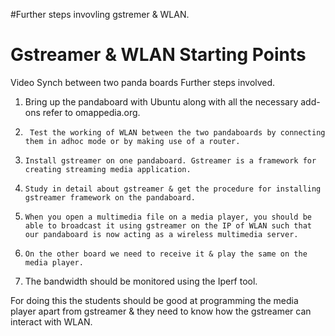 #Further steps invovling gstremer & WLAN.

# Gstreamer & WLAN Starting Points #

Video Synch between two panda boards Further steps involved.



1.  Bring up the pandaboard with Ubuntu along with all the necessary add-ons refer to omappedia.org.

2.      Test the working of WLAN between the two pandaboards by connecting them in adhoc mode or by making use of a router.

3.     Install gstreamer on one pandaboard. Gstreamer is a framework for creating streaming media application.

4.     Study in detail about gstreamer & get the procedure for installing gstreamer framework on the pandaboard.

5.     When you open a multimedia file on a media player, you should be able to broadcast it using gstreamer on the IP of WLAN such that our pandaboard is now acting as a wireless multimedia server.

6.     On the other board we need to receive it & play the same on the media player.

7. The bandwidth should be monitored using the Iperf tool.


For doing this the students should be good at programming the media player apart from gstreamer & they need to know how
the gstreamer can interact with WLAN.